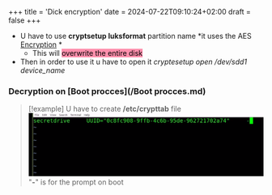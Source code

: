 +++
title = 'Dick encryption'
date = 2024-07-22T09:10:24+02:00
draft = false
+++

    
- U have to use
	**cryptsetup luksformat** partition name
	*it uses  the AES [Encryption](/Encryption.md) *
	- This will <mark style="background: #FF5582A6;">overwrite the entire disk</mark>
- Then in order to use it u have to open it 
	*cryptesetup open /dev/sdd1 device_name*  

### Decryption on [Boot procces](/Boot procces.md) 

>[!example] U have to create **/etc/crypttab** file 
>![Pasted_image_20240427161821.png](/static/Pasted_image_20240427161821.png)
> "**-**" is for the prompt on boot